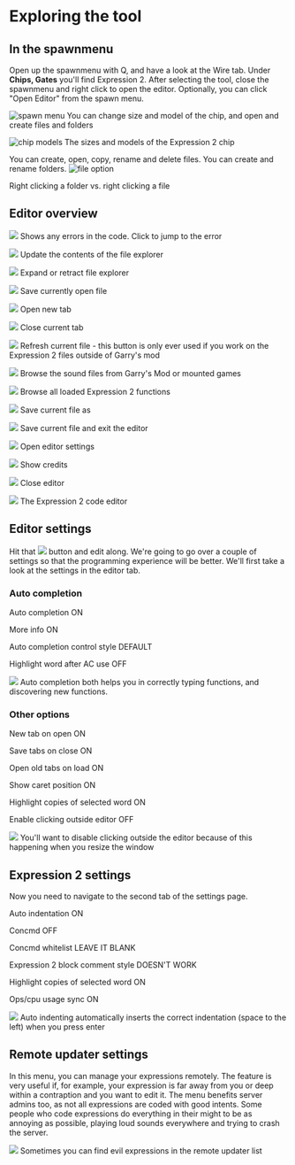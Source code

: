 # Exploring the tool

## In the spawnmenu
Open up the spawnmenu with Q, and have a look at the Wire tab. Under **Chips, Gates** you'll find Expression 2. After selecting the tool, close the spawnmenu and right click to open the editor. Optionally, you can click "Open Editor" from the spawn menu.

![spawn menu](../img/e2/spawnmenu.png)
You can change size and model of the chip, and open and create files and folders

![chip models](../img/e2/chips.png)
The sizes and models of the Expression 2 chip

You can create, open, copy, rename and delete files. You can create and rename folders.
![file option](../img/e2/fileoption.png)

Right clicking a folder vs. right clicking a file

## Editor overview

![](../img/e2/editorbutton0.png)
Shows any errors in the code. Click to jump to the error

![](../img/e2/editorbutton1.png)
Update the contents of the file explorer

![](../img/e2/editorbutton2.png)
Expand or retract file explorer

![](../img/e2/editorbutton3.png)
Save currently open file

![](../img/e2/editorbutton4.png)
Open new tab

![](../img/e2/editorbutton5.png)
Close current tab

![](../img/e2/editorbutton6.png)
Refresh current file - this button is only ever used if you work on the Expression 2 files outside of Garry's mod

![](../img/e2/editorbutton7.png)
Browse the sound files from Garry's Mod or mounted games

![](../img/e2/editorbutton8.png)
Browse all loaded Expression 2 functions

![](../img/e2/editorbutton9.png)
Save current file as

![](../img/e2/editorbutton10.png)
Save current file and exit the editor

![](../img/e2/editorbutton11.png)
Open editor settings

![](../img/e2/editorbutton12.png)
Show credits

![](../img/e2/editorbutton13.png)
Close editor

![](../img/e2/editor.png)
The Expression 2 code editor

## Editor settings
Hit that ![](../img/e2/editorbutton11.png) button and edit along. We're going to go over a couple of settings so that the programming experience will be better. We'll first take a look at the settings in the editor tab.

### Auto completion

Auto completion
ON

More info
ON

Auto completion control style
DEFAULT

Highlight word after AC use
OFF

![](../img/e2/settings-editor1.gif)
Auto completion both helps you in correctly typing functions, and discovering new functions.

### Other options

New tab on open
ON

Save tabs on close
ON

Open old tabs on load
ON

Show caret position
ON

Highlight copies of selected word
ON

Enable clicking outside editor
OFF

![](../img/e2/settings-editor2.gif)
You'll want to disable clicking outside the editor because of this happening when you resize the
window

## Expression 2 settings
Now you need to navigate to the second tab of the settings page.

Auto indentation
ON

Concmd
OFF

Concmd whitelist
LEAVE IT BLANK

Expression 2 block comment style
DOESN'T WORK

Highlight copies of selected word
ON

Ops/cpu usage sync
ON

![](../img/e2/settings-e2.gif)
Auto indenting automatically inserts the correct indentation (space to the left) when you press
enter

## Remote updater settings
In this menu, you can manage your expressions remotely. The feature is very useful if, for example, your expression is far away from you or deep within a contraption and you want to edit it. The menu benefits server admins too, as not all expressions are coded with good intents. Some people who code expressions do everything in their might to be as annoying as possible, playing loud sounds everywhere and trying to crash the server.

![](../img/e2/settings-remote.png)
Sometimes you can find evil expressions in the remote updater list